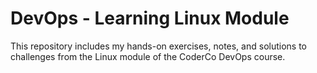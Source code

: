# DevOps - Learning Linux Module
This repository includes my hands-on exercises, notes, and solutions to challenges from the Linux module of the CoderCo DevOps course.
